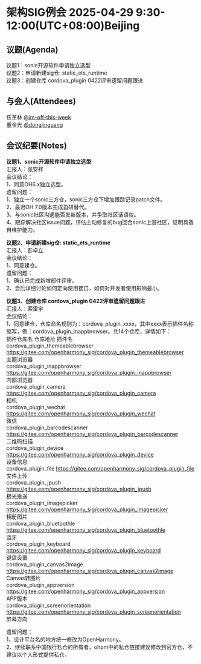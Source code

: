 # 架构SIG例会 2025-04-29 9:30-12:00(UTC+08:00)Beijing

## 议题(Agenda)

议题1：sonic开源软件申请独立选型  
议题2：申请新建sig仓: static_ets_runtime  
议题3：创建仓库 cordova_plugin  0422评审遗留问题跟进  

## 与会人(Attendees)

任革林 [@im-off-this-week](https://gitee.com/im-off-this-week)  
董金光 [@dongjinguang](https://gitee.com/dongjinguang)  

## 会议纪要(Notes)

**议题1、sonic开源软件申请独立选型**  
汇报人：张安祥  
会议结论：  
1、同意OH6.x独立选型。  
遗留问题：  
1、独立一个sonic三方仓，sonic三方仓下增加跟踪记录patch文件。  
2、最迟OH 7.0版本完成自研替代。  
3、与sonic社区沟通能否发新版本，并争取社区话语权。  
4、跟踪解决社区issue问题，评估主动修复的bug回合sonic上游社区，证明具备自维护能力。  

**议题2、申请新建sig仓: static_ets_runtime**  
汇报人：彭卓立  
会议结论：  
1、同意建仓。  
遗留问题：  
1、确认已完成新增部件评审。  
2、会后详细讨论如何定向使用接口，如何对开发者使用影响最小。  

**议题3、创建仓库 cordova_plugin  0422评审遗留问题跟进**  
汇报人：索雷宇  
会议结论：  
1、同意建仓，仓库命名规则为：cordova_plugin_xxxx，其中xxxx表示插件名称缩写，例：cordova_plugin_inappbrowser。共14个仓库，详情如下：  
插件仓库名	仓库地址	插件名  
cordova_plugin_themeablebrowser	https://gitee.com/openharmony_sig/cordova_plugin_themeablebrowser  
主题浏览器  
cordova_plugin_inappbrowser	https://gitee.com/openharmony_sig/cordova_plugin_inappbrowser  
内部浏览器  
cordova_plugin_camera	https://gitee.com/openharmony_sig/cordova_plugin_camera  
相机  
cordova_plugin_wechat	https://gitee.com/openharmony_sig/cordova_plugin_wechat  
微信  
cordova_plugin_barcodescanner	https://gitee.com/openharmony_sig/cordova_plugin_barcodescanner  
二维码扫描  
cordova_plugin_device	https://gitee.com/openharmony_sig/cordova_plugin_device  
设备信息  
cordova_plugin_file	https://gitee.com/openharmony_sig/cordova_plugin_file  
文件上传  
cordova_plugin_jpush	https://gitee.com/openharmony_sig/cordova_plugin_jpush  
极光推送  
cordova_plugin_imagepicker	https://gitee.com/openharmony_sig/cordova_plugin_imagepicker  
相册图片  
cordova_plugin_bluetoothle	https://gitee.com/openharmony_sig/cordova_plugin_bluetoothle  
蓝牙  
cordova_plugin_keyboard	https://gitee.com/openharmony_sig/cordova_plugin_keyboard  
键盘设置  
cordova_plugin_canvas2image	https://gitee.com/openharmony_sig/cordova_plugin_canvas2image  
Canvas转图片  
cordova_plugin_appversion	https://gitee.com/openharmony_sig/cordova_plugin_appversion  
APP版本  
cordova_plugin_screenorientation	https://gitee.com/openharmony_sig/cordova_plugin_screenorientation  
屏幕方向  

遗留问题：  
1、设计平台名的地方统一修改为OpenHarmony。  
2、继续联系中国银行私仓的所有者，ohpm中的私仓链接建议修改到官方仓，不建议以个人形式提供私仓。  

